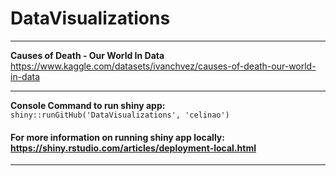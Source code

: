 # DataVisualizations

---

**Causes of Death - Our World In Data**
https://www.kaggle.com/datasets/ivanchvez/causes-of-death-our-world-in-data

---
**Console Command to run shiny app:**  
 `shiny::runGitHub('DataVisualizations', 'celinao')`
 
#### For more information on running shiny app locally: https://shiny.rstudio.com/articles/deployment-local.html  
 --- 
